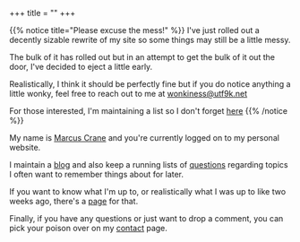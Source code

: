 +++
title = ""
+++

{{% notice title="Please excuse the mess!" %}}
I've just rolled out a decently sizable rewrite of my site so some things may still be a little messy.

The bulk of it has rolled out but in an attempt to get the bulk of it out the door, I've decided to eject a little early.

Realistically, I think it should be perfectly fine but if you do notice anything a little wonky, feel free to reach out to me at [wonkiness@utf9k.net](mailto:wonkiness@utf9k.net?subject=I%20noticed%20something%20a%20little%20off)

For those interested, I'm maintaining a list so I don't forget [here](/todo/)
{{% /notice %}}

My name is [Marcus Crane](/about) and you're currently logged on to my personal website.

I maintain a [blog](/blog) and also keep a running lists of [questions](/questions) regarding topics I often want to remember things about for later.

If you want to know what I'm up to, or realistically what I was up to like two weeks ago, there's a [page](/now) for that.

Finally, if you have any questions or just want to drop a comment, you can pick your poison over on my [contact](/contact) page.